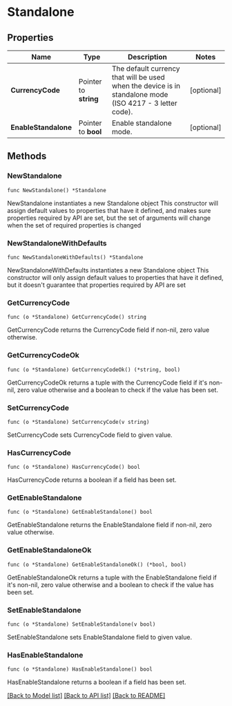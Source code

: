 # Standalone

## Properties

Name | Type | Description | Notes
------------ | ------------- | ------------- | -------------
**CurrencyCode** | Pointer to **string** | The default currency that will be used when the device is in standalone mode (ISO 4217 - 3 letter code). | [optional] 
**EnableStandalone** | Pointer to **bool** | Enable standalone mode. | [optional] 

## Methods

### NewStandalone

`func NewStandalone() *Standalone`

NewStandalone instantiates a new Standalone object
This constructor will assign default values to properties that have it defined,
and makes sure properties required by API are set, but the set of arguments
will change when the set of required properties is changed

### NewStandaloneWithDefaults

`func NewStandaloneWithDefaults() *Standalone`

NewStandaloneWithDefaults instantiates a new Standalone object
This constructor will only assign default values to properties that have it defined,
but it doesn't guarantee that properties required by API are set

### GetCurrencyCode

`func (o *Standalone) GetCurrencyCode() string`

GetCurrencyCode returns the CurrencyCode field if non-nil, zero value otherwise.

### GetCurrencyCodeOk

`func (o *Standalone) GetCurrencyCodeOk() (*string, bool)`

GetCurrencyCodeOk returns a tuple with the CurrencyCode field if it's non-nil, zero value otherwise
and a boolean to check if the value has been set.

### SetCurrencyCode

`func (o *Standalone) SetCurrencyCode(v string)`

SetCurrencyCode sets CurrencyCode field to given value.

### HasCurrencyCode

`func (o *Standalone) HasCurrencyCode() bool`

HasCurrencyCode returns a boolean if a field has been set.

### GetEnableStandalone

`func (o *Standalone) GetEnableStandalone() bool`

GetEnableStandalone returns the EnableStandalone field if non-nil, zero value otherwise.

### GetEnableStandaloneOk

`func (o *Standalone) GetEnableStandaloneOk() (*bool, bool)`

GetEnableStandaloneOk returns a tuple with the EnableStandalone field if it's non-nil, zero value otherwise
and a boolean to check if the value has been set.

### SetEnableStandalone

`func (o *Standalone) SetEnableStandalone(v bool)`

SetEnableStandalone sets EnableStandalone field to given value.

### HasEnableStandalone

`func (o *Standalone) HasEnableStandalone() bool`

HasEnableStandalone returns a boolean if a field has been set.


[[Back to Model list]](../README.md#documentation-for-models) [[Back to API list]](../README.md#documentation-for-api-endpoints) [[Back to README]](../README.md)


